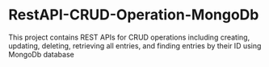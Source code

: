 # RestAPI-CRUD-Operation-MongoDb
This project contains REST APIs for CRUD operations including creating, updating, deleting, retrieving all entries, and finding entries by their ID using MongoDb database
